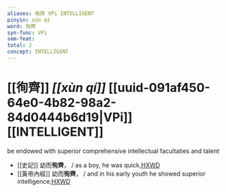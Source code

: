 ```yaml
---
aliases: 徇齊 VPi INTELLIGENT
pinyin: xùn qí
word: 徇齊
syn-func: VPi
sem-feat: 
total: 2
concept: INTELLIGENT 
---
```

# [[徇齊]] *[[xùn qí]]*  [[uuid-091af450-64e0-4b82-98a2-84d0444b6d19|VPi]] [[INTELLIGENT]]
be endowed with superior comprehensive intellectual facultaties and talent
 - [[史記]] 幼而**徇齊**， / as a boy, he was quick,[HXWD](https://hxwd.org/textview.html?location=KR2a0001_tls_000-1a.9)
 - [[黃帝內經]] 幼而**徇齊**， / and in his early youth he showed superior intelligence;[HXWD](https://hxwd.org/textview.html?location=KR3e0001_tls_001-1a.6)